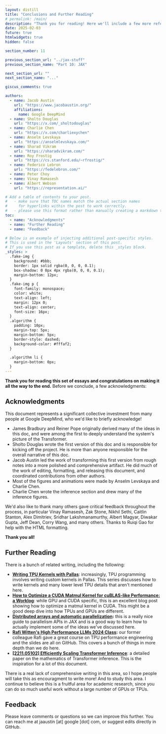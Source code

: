 ```yaml
---
layout: distill
title: "Conclusions and Further Reading"
# permalink: /main/
description: "Thank you for reading! Here we'll include a few more references for further study."
date: 2025-02-03
future: true
htmlwidgets: true
hidden: false

section_number: 11

previous_section_url: "../jax-stuff"
previous_section_name: "Part 10: JAX"

next_section_url: ""
next_section_name: "..."

giscus_comments: true

authors:
  - name: Jacob Austin
    url: "https://www.jacobaustin.org/"
    affiliations:
      name: Google DeepMind
  - name: Sholto Douglas
    url: "https://x.com/_sholtodouglas"
  - name: Charlie Chen
    url: "https://x.com/charliexychen"
  - name: Anselm Levskaya
    url: "https://anselmlevskaya.com/"
  - name: Sharad Vikram
    url: "https://sharadvikram.com/"
  - name: Roy Frostig
    url: "https://cs.stanford.edu/~rfrostig/"
  - name: Federico Lebron
    url: "https://fedelebron.com/"
  - name: Peter Choy
  - name: Vinay Ramasesh
  - name: Albert Webson
    url: "https://representation.ai/"

# Add a table of contents to your post.
#   - make sure that TOC names match the actual section names
#     for hyperlinks within the post to work correctly.
#   - please use this format rather than manually creating a markdown table of contents.
toc:
  - name: "Acknowledgments"
  - name: "Further Reading"
  - name: "Feedback"

# Below is an example of injecting additional post-specific styles.
# This is used in the 'Layouts' section of this post.
# If you use this post as a template, delete this _styles block.
_styles: >
  .fake-img {
    background: #bbb;
    border: 1px solid rgba(0, 0, 0, 0.1);
    box-shadow: 0 0px 4px rgba(0, 0, 0, 0.1);
    margin-bottom: 12px;
  }
  .fake-img p {
    font-family: monospace;
    color: white;
    text-align: left;
    margin: 12px 0;
    text-align: center;
    font-size: 16px;
  }
  .algorithm {
    padding: 10px;
    margin-top: 5px;
    margin-bottom: 5px;
    border-style: dashed;
    background-color: #fffaf2;
  }

  .algorithm li {
    margin-bottom: 0px;
  }
---
```


**Thank you for reading this set of essays and congratulations on making it all the way to the end.** Before we conclude, a few acknowledgments:

## Acknowledgments

This document represents a significant collective investment from many people at Google DeepMind, who we'd like to briefly acknowledge!

* James Bradbury and Reiner Pope originally derived many of the ideas in this doc, and were among the first to deeply understand the system's picture of the Transformer.
* Sholto Douglas wrote the first version of this doc and is responsible for kicking off the project. He is more than anyone responsible for the overall narrative of this doc.
* Jacob Austin led the work of transforming this first version from rough notes into a more polished and comprehensive artifact. He did much of the work of editing, formatting, and releasing this document, and coordinated contributions from other authors.
* Most of the figures and animations were made by Anselm Levskaya and Charlie Chen.
* Charlie Chen wrote the inference section and drew many of the inference figures.

We'd also like to thank many others gave critical feedback throughout the process, in particular Vinay Ramasesh, Zak Stone, Nikhil Sethi, Caitlin Stanton, Alex Dimitriev, Sridhar Lakshmanamurthy, Albert Magyar, Diwakar Gupta, Jeff Dean, Corry Wang, and many others. Thanks to Ruiqi Gao for help with the HTML formatting.

**Thank you all!**

## Further Reading

There is a bunch of related writing, including the following:

* [**Writing TPU Kernels with Pallas**](https://jax.readthedocs.io/en/latest/pallas/tpu/details.html): increasingly, TPU programming involves writing custom kernels in Pallas. This series discusses how to write kernels and many lower level TPU details that aren't mentioned here.
* [**How to Optimize a CUDA Matmul Kernel for cuBLAS-like Performance: a Worklog**](https://siboehm.com/articles/22/CUDA-MMM): while GPU and CUDA specific, this is an excellent blog post showing how to optimize a matmul kernel in CUDA. This might be a good deep dive into how TPUs and GPUs are different.
* [**Distributed arrays and automatic parallelization**](https://jax.readthedocs.io/en/latest/notebooks/Distributed_arrays_and_automatic_parallelization.html)**:** this is a really nice guide to parallelism APIs in JAX and is a good way to learn how to actually implement some of the ideas we've discussed here.
* [**Rafi Witten's High Performance LLMs 2024 Class**](https://github.com/rwitten/HighPerfLLMs2024)**:** our former colleague Rafi gave a great course on TPU performance engineering and the slides are all on GitHub. This covers a bunch of things in more depth than we do here.
* [**\[2211.05102\] Efficiently Scaling Transformer Inference**](https://arxiv.org/abs/2211.05102): a detailed paper on the mathematics of Transformer inference. This is the inspiration for a lot of this document.

There is a real lack of comprehensive writing in this area, so I hope people will take this as encouragment to write more! And to study this area. I continue to believe this is a fruitful area for academic research, since you can do so much useful work without a large number of GPUs or TPUs.

## Feedback

Please leave comments or questions so we can improve this further. You can reach me at jaaustin [at] google [dot] com, or suggest edits directly in GitHub.